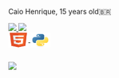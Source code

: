 Caio Henrique, 15 years old🇧🇷
<div>
  <a href="https://github.com/caioozinbr">
  <img height="180em" src="https://github-readme-stats.vercel.app/api?username=caioozinbr&show_icons=true&theme=dark&include_all_commits=true&count_private=true"/>
  <img height="180em" src="https://github-readme-stats.vercel.app/api/top-langs/?username=caioozinbr&layout=compact&langs_count=7&theme=dark"/>
</div>

<img align="center" alt="Caio-HTML" height="30" width="40" src="https://raw.githubusercontent.com/devicons/devicon/master/icons/html5/html5-original.svg">
<img align="center" alt="Caio-Python" height="30" width="40" src="https://raw.githubusercontent.com/devicons/devicon/master/icons/python/python-original.svg">

##
<div> 
  <a href="https://instagram.com/caioozinbr" target="_blank"><img src="https://img.shields.io/badge/-Instagram-%23E4405F?style=for-the-badge&logo=instagram&logoColor=white" target="_blank"></a>
  </div>
